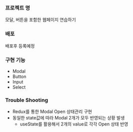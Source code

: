 ### 프로젝트 명

모달, 버튼을 포함한 웹페이지 연습하기

### 배포

배포후 등록예정

### 구현 기능

- Modal
- Button
- Input
- Select

### Trouble Shooting

 * Redux를 통한 Modal Open 상태관리 구현
  * 동일한 state값에 따라 Modal 2개가 모두 반영되는 상황 발생
    * useState를 활용해서 2개의 value로 각각 Open 상태 반영
